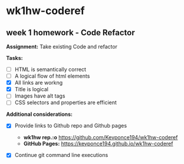 # wk1hw-coderef 

## week 1 homework - Code Refactor

**Assignment:** Take existing Code and refactor

**Tasks:**

- [ ] HTML is semantically correct
- [ ] A logical flow of html elements
- [x] All links are workng
- [x] Title is logical
- [ ] Images have alt tags
- [ ] CSS selectors and properties are efficient

**Additional considerations:**

- [x] Provide links to Github repo and Github pages
    * **wk1hw rep.:o** https://github.com/Kevponce194/wk1hw-coderef
    * **GitHub Pages:** <a href="https://kevponce194.github.io/wk1hw-coderef" target="_blank">https://kevponce194.github.io/wk1hw-coderef</a>
- [x] Continue git command line executions


